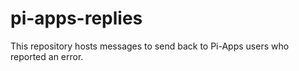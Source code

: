# pi-apps-replies
This repository hosts messages to send back to Pi-Apps users who reported an error.
